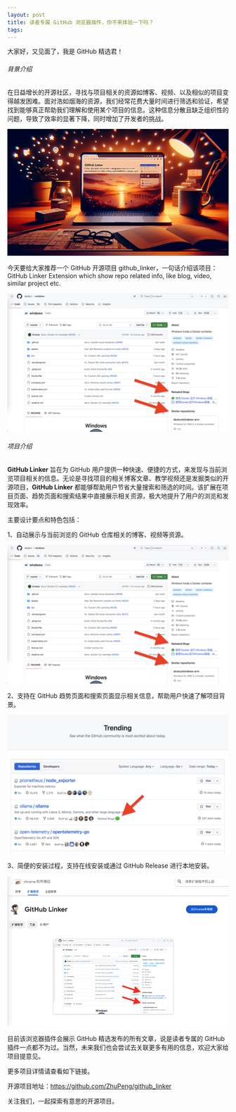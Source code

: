 ```yaml
---
layout: post
title: 读者专属 GitHub 浏览器插件，你不来体验一下吗？
tags: 
---
```


大家好，又见面了，我是 GitHub 精选君！

###### 背景介绍

在日益增长的开源社区，寻找与项目相关的资源如博客、视频、以及相似的项目变得越发困难。面对浩如烟海的资源，我们经常花费大量时间进行筛选和验证，希望找到能够真正帮助我们理解和使用某个项目的信息。这种信息分散且缺乏组织性的问题，导致了效率的显著下降，同时增加了开发者的挑战。

![](https://raw.githubusercontent.com/ZhuPeng/pic/master/mac/compress_tmp-18be2966e7c4a723a0aec461bc47198d.png)

今天要给大家推荐一个 GitHub 开源项目 github_linker，一句话介绍该项目：GitHub Linker Extension which show repo related info, like blog, video, similar project etc.


![](https://raw.githubusercontent.com/ZhuPeng/github_linker/master/images/demo.png)


###### 项目介绍

**GitHub Linker** 旨在为 GitHub 用户提供一种快速、便捷的方式，来发现与当前浏览项目相关的信息。无论是寻找项目的相关博客文章、教学视频还是发掘类似的开源项目，**GitHub Linker** 都能够帮助用户节省大量搜索和筛选的时间。该扩展在项目页面、趋势页面和搜索结果中直接展示相关资源，极大地提升了用户的浏览和发现效率。

主要设计要点和特色包括：

1、自动展示与当前浏览的 GitHub 仓库相关的博客、视频等资源。

![](https://raw.githubusercontent.com/ZhuPeng/github_linker/master/images/demo.png)

2、支持在 GitHub 趋势页面和搜索页面显示相关信息，帮助用户快速了解项目背景。

![](https://raw.githubusercontent.com/ZhuPeng/github_linker/master/images/demo-trending.png)

3、简便的安装过程，支持在线安装或通过 GitHub Release 进行本地安装。

![](https://raw.githubusercontent.com/ZhuPeng/pic/master/images/compress_image-20240611234845205.png)

目前该浏览器插件会展示 GitHub 精选发布的所有文章，说是读者专属的 GitHub 插件一点都不为过。当然，未来我们也会尝试去关联更多有用的信息，欢迎大家给项目提意见。

更多项目详情请查看如下链接。

开源项目地址：https://github.com/ZhuPeng/github_linker 

关注我们，一起探索有意思的开源项目。

